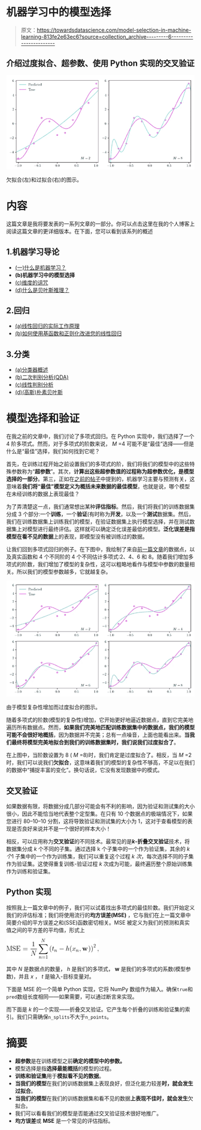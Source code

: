 # 机器学习中的模型选择

> 原文：<https://towardsdatascience.com/model-selection-in-machine-learning-813fe2e63ec6?source=collection_archive---------6----------------------->

## 介绍过度拟合、超参数、使用 Python 实现的交叉验证

![](img/d7a8fced6f4e6e2d693ea103a7b75a9a.png)

欠拟合(左)和过拟合(右)的图示。

# 内容

这篇文章是我将要发表的一系列文章的一部分。你可以点击这里在我的个人博客上阅读这篇文章的更详细版本。在下面，您可以看到该系列的概述

## 1.机器学习导论

*   [(一)什么是机器学习？](/what-is-machine-learning-91040db474f9)
*   **(b)机器学习中的模型选择**
*   [(c)维度的诅咒](/the-curse-of-dimensionality-5673118fe6d2)
*   [(d)什么是贝叶斯推理？](/what-is-bayesian-inference-4eda9f9e20a6)

## 2.回归

*   [(a)线性回归的实际工作原理](/how-linear-regression-actually-works-theory-and-implementation-8d8dcae3222c)
*   [(b)如何使用基函数和正则化改进您的线性回归](/how-to-improve-your-linear-regression-with-basis-functions-and-regularization-8a6fcebdc11c)

## 3.分类

*   [(a)分类器概述](/overview-of-classifiers-d0a0d3eecfd1)
*   [(b)二次判别分析(QDA)](/quadratic-discriminant-analysis-ae55d8a8148a#204a-71584f33e137)
*   [(c)线性判别分析](/linear-discriminant-analysis-1894bbf04359)
*   [(d)(高斯)朴素贝叶斯](/gaussian-naive-bayes-4d2895d139a)

# 模型选择和验证

在我之前的文章中，我们讨论了多项式回归。在 Python 实现中，我们选择了一个 4 阶多项式。然而，对于多项式的阶数来说， *M* =4 可能不是“最佳”选择——但是什么是“最佳”选择，我们如何找到它呢？

首先，在训练过程开始之前设置我们的多项式的阶，我们将我们的模型中的这些特殊参数称为“**超参数**”。其次，**计算出这些超参数值的过程称为超参数优化，是模型选择的一部分**。第三，正如在[之前的帖子](/what-is-machine-learning-91040db474f9)中提到的，机器学习主要与预测有关，这意味着**我们将“最佳”模型定义为概括未来数据的最佳模型**，也就是说，哪个模型在未经训练的数据上表现最佳？

为了弄清楚这一点，我们通常想出某种**评估指标**。然后，我们将我们的训练数据集分成 3 个部分:一个**训练**，一个**验证**(有时称为**开发**，以及一个**测试**数据集。然后，我们在训练数据集上训练我们的模型，在验证数据集上执行模型选择，并在测试数据集上对模型进行最终评估。这样就可以确定泛化误差最低的模型。**泛化误差是指模型在看不见的数据**上的表现，即模型没有被训练过的数据。

让我们回到多项式回归的例子。在下图中，我绘制了来自[前一篇文章](/what-is-machine-learning-91040db474f9)的数据点，以及真实函数和 4 个不同阶的 4 个不同估计多项式:2、4、6 和 8。随着我们增加多项式的阶数，我们增加了模型的复杂性，这可以粗略地看作与模型中参数的数量相关。所以我们的模型参数越多，它就越复杂。

![](img/d3e49c705938bd44d2cf35fd73e78cbc.png)

由于模型复杂性增加而过度拟合的图示。

随着多项式的阶数(模型的复杂性)增加，它开始更好地逼近数据点，直到它完美地遍历所有数据点。然而，**如果我们完美地匹配训练数据集中的数据点，我们的模型可能不会很好地概括**，因为数据并不完美；总有一点噪音，上面也能看出来。**当我们最终将模型完美地拟合到我们的训练数据集时，我们说我们过度拟合了**。

在上图中，当阶数设置为 8 ( *M* =8)时，我们肯定是过度拟合了。相反，当 *M* =2 时，我们可以说我们**欠拟合**，这意味着我们的模型的复杂性不够高，不足以在我们的数据中“捕捉丰富的变化”。换句话说，它没有发现数据中的模式。

## 交叉验证

如果数据有限，将数据分成几部分可能会有不利的影响，因为验证和测试集的大小很小，因此不能恰当地代表整个定型集。在只有 10 个数据点的极端情况下，如果您进行 80–10–10 分割，这将导致验证和测试集的大小为 1，这对于查看模型的表现是否良好来说并不是一个很好的样本大小！

相反，可以应用称为**交叉验证**的不同技术。最常见的是***k*-折叠交叉验证**技术，将数据集分成 *k* 个不同的子集。通过选择 k 个子集中的一个作为验证集，其余的 *k 个*1 子集中的一个作为训练集，我们可以重复这个过程 *k 次*，每次选择不同的子集作为验证集。这使得重复训练-验证过程 *k* 次成为可能，最终遍历整个原始训练集作为训练和验证集。

## Python 实现

按照我上一篇文章中的例子，我们可以试着找出多项式的最佳阶数。我们开始定义我们的评估标准；我们将使用流行的**均方误差(MSE)** ，它与我们在上一篇文章中简要介绍的平方误差之和(SSE)函数密切相关。MSE 被定义为我们的预测和真实值之间的平方差的平均值，形式上

![](img/184515eb49c0b74847dc5ca80c7608ab.png)

其中 *N* 是数据点的数量， *h* 是我们的多项式， **w** 是我们的多项式的系数(模型参数)，并且 *x* ， *t* 是输入-目标变量对。

下面是 MSE 的一个简单 Python 实现，它将 NumPy 数组作为输入。确保`true`和`pred`数组长度相同——如果需要，可以通过断言来实现。

而下面是 *k* 的一个实现——折叠交叉验证。它产生每个折叠的训练和验证集的索引。我们只需确保`n_splits`不大于`n_points`。

# 摘要

*   **超参数**是在训练模型之前**确定的模型中的参数。**
*   模型选择是指**选择最能概括**的模型的过程。
*   **训练和验证集**用于**模拟看不见的数据**。
*   **当我们的模型**在我们的训练数据集上表现良好，但泛化能力较差**时，就会发生过拟合**。
*   **当我们的模型**在我们的训练数据集和看不见的数据**上表现不佳时，就会发生**欠拟合。
*   我们可以看看我们的模型是否能通过交叉验证技术很好地推广。
*   **均方误差**或 **MSE** 是一个常见的评估指标。